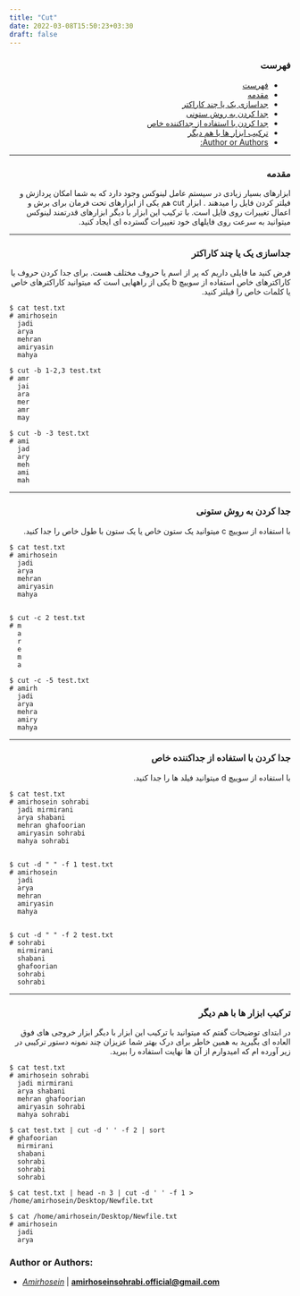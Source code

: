 ```yaml
---
title: "Cut"
date: 2022-03-08T15:50:23+03:30
draft: false
---
```




<div dir='rtl'>

### فهرست

- [فهرست](#فهرست)
- [مقدمه](#مقدمه)
- [جداسازی یک یا چند کاراکتر](#جداسازی-یک-یا-چند-کاراکتر)
- [جدا کردن به روش ستونی](#جدا-کردن-به-روش-ستونی)
- [جدا کردن با استفاده از جداکننده خاص](#جدا-کردن-با-استفاده-از-جداکننده-خاص)
- [ترکیب ابزار ها با هم دیگر](#ترکیب-ابزار-ها-با-هم-دیگر)
- [Author or Authors:](#author-or-authors)




</div>

---
<div dir='rtl'>

### مقدمه
ابزارهای بسیار زیادی در سیستم عامل لینوکس وجود دارد که به شما امکان پردازش و فیلتر کردن فایل را میدهند . ابزار cut هم یکی از ابزارهای تحت فرمان برای برش و اعمال تغییرات روی فایل است. با ترکیب این ابزار با دیگر ابزارهای قدرتمند لینوکس میتوانید به سرعت روی فایلهای خود تغییرات گسترده ای ایجاد کنید.
</div>

---
<div dir='rtl'>

### جداسازی یک یا چند کاراکتر
فرض کنید ما فایلی داریم که پر از اسم یا حروف مختلف هست. برای جدا کردن حروف یا کاراکترهای خاص استفاده از سوییچ b یکی از راههایی است که میتوانید کاراکترهای خاص یا کلمات خاص را فیلتر کنید.
</div>

    $ cat test.txt 
    # amirhosein
      jadi
      arya
      mehran
      amiryasin
      mahya
      
    $ cut -b 1-2,3 test.txt
    # amr
      jai
      ara
      mer
      amr
      may

    $ cut -b -3 test.txt  
    # ami
      jad
      ary
      meh
      ami
      mah
      

---
<div dir='rtl'>

### جدا کردن به روش ستونی
با استفاده از سوییچ c میتوانید یک ستون خاص یا یک ستون با طول خاص را جدا کنید.
</div>

    $ cat test.txt
    # amirhosein
      jadi
      arya
      mehran
      amiryasin
      mahya


    $ cut -c 2 test.txt
    # m
      a
      r
      e
      m
      a
    
    $ cut -c -5 test.txt
    # amirh
      jadi
      arya
      mehra
      amiry
      mahya
      
      
      

---
<div dir='rtl'>

### جدا کردن با استفاده از جداکننده خاص

با استفاده از سوییچ d میتوانید فیلد ها را جدا کنید.    
</div>

    $ cat test.txt
    # amirhosein sohrabi
      jadi mirmirani
      arya shabani
      mehran ghafoorian
      amiryasin sohrabi
      mahya sohrabi
      

    $ cut -d " " -f 1 test.txt
    # amirhosein
      jadi
      arya
      mehran
      amiryasin
      mahya
      

    $ cut -d " " -f 2 test.txt 
    # sohrabi
      mirmirani
      shabani
      ghafoorian
      sohrabi
      sohrabi
      
      

---
<div dir='rtl'>

### ترکیب ابزار ها با هم دیگر
در ابتدای توضیحات گفتم که میتوانید با ترکیب این ابزار با دیگر ابزار خروجی های فوق العاده ای بگیرید به همین خاطر برای درک بهتر شما عزیزان چند نمونه دستور ترکیبی در زیر آورده ام که امیدوارم از آن ها نهایت استفاده را ببرید.
</div>

    $ cat test.txt
    # amirhosein sohrabi
      jadi mirmirani
      arya shabani
      mehran ghafoorian
      amiryasin sohrabi
      mahya sohrabi

    $ cat test.txt | cut -d ' ' -f 2 | sort
    # ghafoorian
      mirmirani
      shabani
      sohrabi
      sohrabi
      sohrabi
      
    $ cat test.txt | head -n 3 | cut -d ' ' -f 1 > /home/amirhosein/Desktop/Newfile.txt

    $ cat /home/amirhosein/Desktop/Newfile.txt
    # amirhosein
      jadi
      arya
      
      

      

### Author or Authors:

- *[Amirhosein](https://github.com/amirhoseinsb)* | **<amirhoseinsohrabi.official@gmail.com>**

